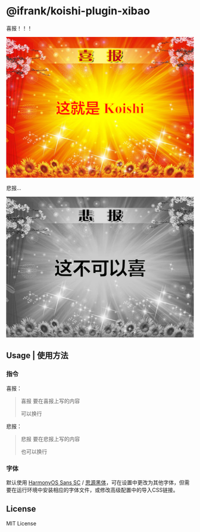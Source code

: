 # @ifrank/koishi-plugin-xibao

喜报！！！

![喜报](./example-xibao.png)

悲报...

![悲报](./example-beibao.png)

## Usage | 使用方法

### 指令

喜报：

>喜报 要在喜报上写的内容
>
>可以换行

悲报：

>悲报 要在悲报上写的内容
>
>也可以换行

### 字体

默认使用 [HarmonyOS Sans SC](https://developer.harmonyos.com/cn/docs/design/des-guides/font-0000001157868583) / [思源黑体](https://github.com/adobe-fonts/source-han-sans/blob/master/README-CN.md)，可在设置中更改为其他字体，但需要在运行环境中安装相应的字体文件，或修改高级配置中的导入CSS链接。

## License

MIT License
